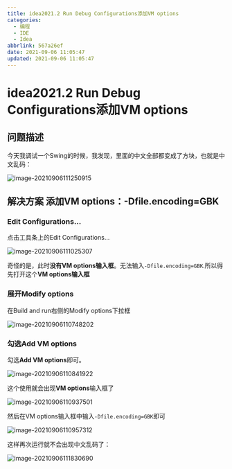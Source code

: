 ```yaml
---
title: idea2021.2 Run Debug Configurations添加VM options
categories:
  - 编程
  - IDE
  - Idea
abbrlink: 567a26ef
date: 2021-09-06 11:05:47
updated: 2021-09-06 11:05:47
---
```

# idea2021.2 Run Debug Configurations添加VM options
## 问题描述

今天我调试一个Swing的时候，我发现，里面的中文全部都变成了方块，也就是中文乱码：

![image-20210906111250915](https://gitee.com/XiaoLan223/images/raw/master/Blog/Sum/20210906111251.png)

## 解决方案 添加VM options：-Dfile.encoding=GBK

### Edit Configurations...

点击工具条上的Edit Configurations...


![image-20210906111025307](https://gitee.com/XiaoLan223/images/raw/master/Blog/Sum/20210906111025.png)

奇怪的是，此时**没有VM options输入框**。无法输入`-Dfile.encoding=GBK`.所以得先打开这个**VM options输入框**

### 展开Modify options

在Build and run右侧的Modify options下拉框

![image-20210906110748202](https://gitee.com/XiaoLan223/images/raw/master/Blog/Sum/20210906110749.png)

### 勾选Add VM options

勾选**Add VM options**即可。

![image-20210906110841922](https://gitee.com/XiaoLan223/images/raw/master/Blog/Sum/20210906110842.png)

这个使用就会出现**VM options**输入框了

![image-20210906110937501](https://gitee.com/XiaoLan223/images/raw/master/Blog/Sum/20210906110937.png)

然后在VM options输入框中输入`-Dfile.encoding=GBK`即可

![image-20210906110957312](https://gitee.com/XiaoLan223/images/raw/master/Blog/Sum/20210906110957.png)

这样再次运行就不会出现中文乱码了：

![image-20210906111830690](https://gitee.com/XiaoLan223/images/raw/master/Blog/Sum/20210906111830.png)
